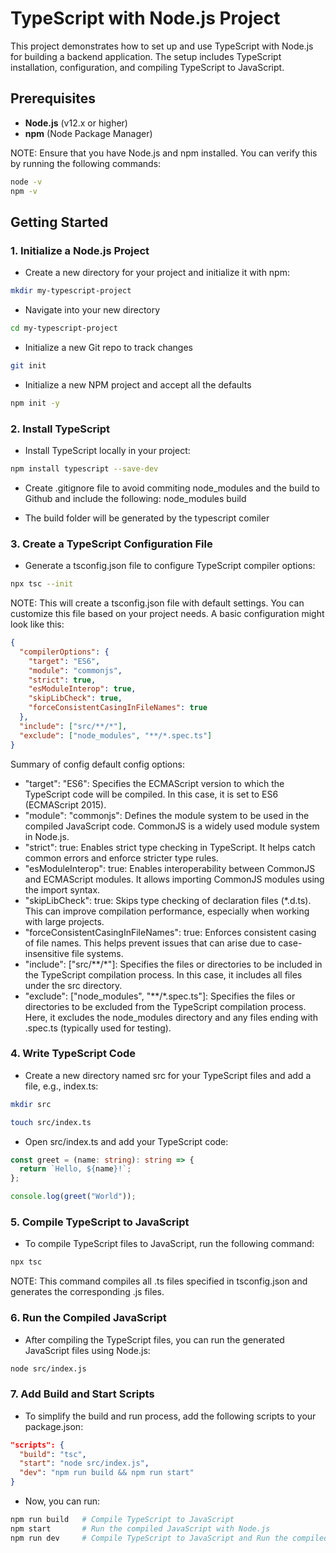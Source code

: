 # TypeScript with Node.js Project

This project demonstrates how to set up and use TypeScript with Node.js for building a backend application. The setup includes TypeScript installation, configuration, and compiling TypeScript to JavaScript.

## Prerequisites

- **Node.js** (v12.x or higher)
- **npm** (Node Package Manager)

NOTE: Ensure that you have Node.js and npm installed. You can verify this by running the following commands:

```bash
node -v
npm -v
```

## Getting Started

### 1. Initialize a Node.js Project

- Create a new directory for your project and initialize it with npm:

```bash
mkdir my-typescript-project
```

- Navigate into your new directory

```bash
cd my-typescript-project
```

- Initialize a new Git repo to track changes

```bash
git init
```

- Initialize a new NPM project and accept all the defaults

```bash
npm init -y
```

### 2. Install TypeScript

- Install TypeScript locally in your project:

```bash
npm install typescript --save-dev
```

- Create .gitignore file to avoid commiting node_modules and the build to Github and include the following:
  node_modules
  build

- The build folder will be generated by the typescript comiler

### 3. Create a TypeScript Configuration File

- Generate a tsconfig.json file to configure TypeScript compiler options:

```bash
npx tsc --init
```

NOTE: This will create a tsconfig.json file with default settings. You can customize this file based on your project needs. A basic configuration might look like this:

```json
{
  "compilerOptions": {
    "target": "ES6",
    "module": "commonjs",
    "strict": true,
    "esModuleInterop": true,
    "skipLibCheck": true,
    "forceConsistentCasingInFileNames": true
  },
  "include": ["src/**/*"],
  "exclude": ["node_modules", "**/*.spec.ts"]
}
```

Summary of config default config options:

- "target": "ES6": Specifies the ECMAScript version to which the TypeScript code will be compiled. In this case, it is set to ES6 (ECMAScript 2015).
- "module": "commonjs": Defines the module system to be used in the compiled JavaScript code. CommonJS is a widely used module system in Node.js.
- "strict": true: Enables strict type checking in TypeScript. It helps catch common errors and enforce stricter type rules.
- "esModuleInterop": true: Enables interoperability between CommonJS and ECMAScript modules. It allows importing CommonJS modules using the import syntax.
- "skipLibCheck": true: Skips type checking of declaration files (\*.d.ts). This can improve compilation performance, especially when working with large projects.
- "forceConsistentCasingInFileNames": true: Enforces consistent casing of file names. This helps prevent issues that can arise due to case-insensitive file systems.
- "include": ["src/**/*"]: Specifies the files or directories to be included in the TypeScript compilation process. In this case, it includes all files under the src directory.
- "exclude": ["node_modules", "**/*.spec.ts"]: Specifies the files or directories to be excluded from the TypeScript compilation process. Here, it excludes the node_modules directory and any files ending with .spec.ts (typically used for testing).

### 4. Write TypeScript Code

- Create a new directory named src for your TypeScript files and add a file, e.g., index.ts:

```bash
mkdir src
```

```bash
touch src/index.ts
```

- Open src/index.ts and add your TypeScript code:

```ts
const greet = (name: string): string => {
  return `Hello, ${name}!`;
};

console.log(greet("World"));
```

### 5. Compile TypeScript to JavaScript

- To compile TypeScript files to JavaScript, run the following command:

```bash
npx tsc
```

NOTE: This command compiles all .ts files specified in tsconfig.json and generates the corresponding .js files.

### 6. Run the Compiled JavaScript

- After compiling the TypeScript files, you can run the generated JavaScript files using Node.js:

```bash
node src/index.js
```

### 7. Add Build and Start Scripts

- To simplify the build and run process, add the following scripts to your package.json:

```json
"scripts": {
  "build": "tsc",
  "start": "node src/index.js",
  "dev": "npm run build && npm run start"
}
```

- Now, you can run:

```bash
npm run build   # Compile TypeScript to JavaScript
npm start       # Run the compiled JavaScript with Node.js
npm run dev     # Compile TypeScript to JavaScript and Run the compiled JavaScript with Node.js using with one command
```
